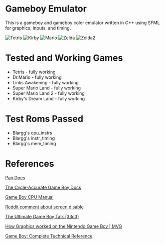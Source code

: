 # Gameboy Emulator
This is a gameboy and gameboy color emulator written in C++ using SFML for graphics, inputs, and timing.  

![Tetris](https://raw.githubusercontent.com/rC5HUaxv9j/GameboyEmulator/master/ScreenShots/jkfLxuOV0Z.gif)
![Kirby](https://raw.githubusercontent.com/rC5HUaxv9j/GameboyEmulator/master/ScreenShots/WxfZHJsctJ.gif)
![Mario](https://raw.githubusercontent.com/rC5HUaxv9j/GameboyEmulator/master/ScreenShots/r2NBmE1Tl0.gif)
![Zelda](https://raw.githubusercontent.com/rC5HUaxv9j/GameboyEmulator/master/ScreenShots/IigkEy1JWx.gif)
![Zelda2](https://raw.githubusercontent.com/rC5HUaxv9j/GameboyEmulator/master/ScreenShots/GameBoyEmulator_vFBIPEloRW.png)

# Tested and Working Games

* Tetris - fully working
* Dr.Mario - fully working
* Links Awakening - fully working
* Super Mario Land - fully working
* Super Mario Land 2 - fully working
* Kirby's Dream Land - fully working

# Test Roms Passed
* Blargg's cpu_instrs
* Blargg's instr_timing
* Blargg's mem_timing

# References
[Pan Docs](https://gbdev.io/pandocs/)

[The Cycle-Accurate Game Boy Docs](https://raw.githubusercontent.com/AntonioND/giibiiadvance/master/docs/TCAGBD.pdf)

[Game Boy CPU Manual](http://marc.rawer.de/Gameboy/Docs/GBCPUman.pdf)

[Reddit comment about screen disable](https://www.reddit.com/r/Gameboy/comments/a1c8h0/what_happens_when_a_gameboy_screen_is_disabled/eap4f8c/)

[The Ultimate Game Boy Talk (33c3)](https://www.youtube.com/watch?v=HyzD8pNlpwI)

[How Graphics worked on the Nintendo Game Boy | MVG](https://www.youtube.com/watch?v=zQE1K074v3s)

[Game Boy: Complete Technical Reference](https://gekkio.fi/files/gb-docs/gbctr.pdf)

